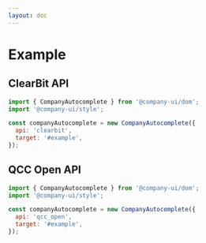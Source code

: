 ```yaml
---
layout: doc
---
```


# Example

<script setup lang="ts">
import { getCurrentInstance, ref, onMounted } from 'vue';
import { CompanyAutocomplete } from '@company-ui/dom';
import '@company-ui/style';

const app = getCurrentInstance();

const apiType = ref('clearbit');
onMounted(() => {
  new CompanyAutocomplete({
    api: 'clearbit',
    target: '#clearbit_input',
    autoFocus: true
  });
  new CompanyAutocomplete({
    api: 'qcc_open',
    target: '#qcc_open_input',
    autoFocus: true
  });
})
</script>

## ClearBit API

<div id="clearbit_input">
</div>

```js
import { CompanyAutocomplete } from '@company-ui/dom';
import '@company-ui/style';

const companyAutocomplete = new CompanyAutocomplete({
  api: 'clearbit',
  target: '#example',
});
```

## QCC Open API

<div id="qcc_open_input">
</div>

```js
import { CompanyAutocomplete } from '@company-ui/dom';
import '@company-ui/style';

const companyAutocomplete = new CompanyAutocomplete({
  api: 'qcc_open',
  target: '#example',
});
```

<Autocomplete></Autocomplete>
